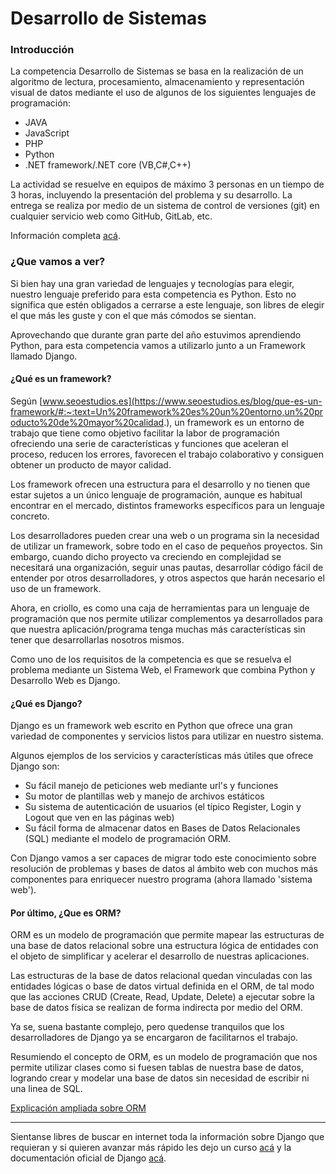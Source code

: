 # Desarrollo de Sistemas

### Introducción

La competencia Desarrollo de Sistemas se basa en la realización de un algoritmo de lectura, procesamiento, almacenamiento y representación visual de datos mediante el uso de algunos de los siguientes lenguajes de programación:

- JAVA
- JavaScript
- PHP
- Python
- .NET framework/.NET core (VB,C#,C++) 

La actividad se resuelve en equipos de máximo 3 personas en un tiempo de 3 horas, incluyendo la presentación del problema y su desarrollo. La entrega se realiza por medio de un sistema de control de versiones (git) en cualquier servicio web como GitHub, GitLab, etc.

Información completa [acá](http://oniet.ubp.edu.ar/wp-content/uploads/2020/10/01-01-desarrollo-de-sistemas-reglamento-2020-v3-n.pdf).

### ¿Que vamos a ver?

Si bien hay una gran variedad de lenguajes y tecnologías para elegir, nuestro lenguaje preferido para esta competencia es Python. Esto no significa que estén obligados a cerrarse a este lenguaje, son libres de elegir el que más les guste y con el que más cómodos se sientan.

Aprovechando que durante gran parte del año estuvimos aprendiendo Python, para esta competencia vamos a utilizarlo junto a un Framework llamado Django.

#### ¿Qué es un framework?

Según [www.seoestudios.es](https://www.seoestudios.es/blog/que-es-un-framework/#:~:text=Un%20framework%20es%20un%20entorno,un%20producto%20de%20mayor%20calidad.), un framework es un entorno de trabajo que tiene como objetivo facilitar la labor de programación ofreciendo una serie de características y funciones que aceleran el proceso, reducen los errores, favorecen el trabajo colaborativo y consiguen obtener un producto de mayor calidad.

Los framework ofrecen una estructura para el desarrollo y no tienen que estar sujetos a un único lenguaje de programación, aunque es habitual encontrar en el mercado, distintos frameworks específicos para un lenguaje concreto.

Los desarrolladores pueden crear una web o un programa sin la necesidad de utilizar un framework, sobre todo en el caso de pequeños proyectos. Sin embargo, cuando dicho proyecto va creciendo en complejidad se necesitará una organización, seguir unas pautas, desarrollar código fácil de entender por otros desarrolladores, y otros aspectos que harán necesario el uso de un framework.

Ahora, en criollo, es como una caja de herramientas para un lenguaje de programación que nos permite utilizar complementos ya desarrollados para que nuestra aplicación/programa tenga muchas más características sin tener que desarrollarlas nosotros mismos.

Como uno de los requisitos de la competencia es que se resuelva el problema mediante un Sistema Web, el Framework que combina Python y Desarrollo Web es Django.

#### ¿Qué es Django?

Django es un framework web escrito en Python que ofrece una gran variedad de componentes y servicios listos para utilizar en nuestro sistema.

Algunos ejemplos de los servicios y características más útiles que ofrece Django son:

- Su fácil manejo de peticiones web mediante url's y funciones
- Su motor de plantillas web y manejo de archivos estáticos
- Su sistema de autenticación de usuarios (el típico Register, Login y Logout que ven en las páginas web)
- Su fácil forma de almacenar datos en Bases de Datos Relacionales (SQL) mediante el modelo de programación ORM.

Con Django vamos a ser capaces de migrar todo este conocimiento sobre resolución de problemas y bases de datos al ámbito web con muchos más componentes para enriquecer nuestro programa (ahora llamado 'sistema web').

#### Por último, ¿Que es ORM?

ORM es un modelo de programación que permite mapear las estructuras de una base de datos relacional sobre una estructura lógica de entidades con el objeto de simplificar y acelerar el desarrollo de nuestras aplicaciones.

Las estructuras de la base de datos relacional quedan vinculadas con las entidades lógicas o base de datos virtual definida en el ORM, de tal modo que las acciones CRUD (Create, Read, Update, Delete) a ejecutar sobre la base de datos física se realizan de forma indirecta por medio del ORM.

Ya se, suena bastante complejo, pero quedense tranquilos que los desarrolladores de Django ya se encargaron de facilitarnos el trabajo.

Resumiendo el concepto de ORM, es un modelo de programación que nos permite utilizar clases como si fuesen tablas de nuestra base de datos, logrando crear y modelar una base de datos sin necesidad de escribir ni una linea de SQL.

[Explicación ampliada sobre ORM](https://programarfacil.com/blog/que-es-un-orm/)

---

Sientanse libres de buscar en internet toda la información sobre Django que requieran y si quieren avanzar más rápido les dejo un curso [acá](https://www.youtube.com/watch?v=7XO1AzwkPPE&list=PLU8oAlHdN5BmfvwxFO7HdPciOCmmYneAB) y la documentación oficial de Django [acá](https://docs.djangoproject.com/en/3.2/).